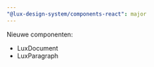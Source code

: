 ```yaml
---
"@lux-design-system/components-react": major
---
```



Nieuwe componenten:

- LuxDocument
- LuxParagraph
